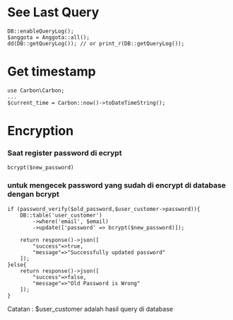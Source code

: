 # See Last Query
```
DB::enableQueryLog();
$anggota = Anggota::all();
dd(DB::getQueryLog()); // or print_r(DB::getQueryLog());   
```

# Get timestamp
```
use Carbon\Carbon;
...
$current_time = Carbon::now()->toDateTimeString();
```

# Encryption
### Saat register password di ecrypt
```
bcrypt($new_password)
```
### untuk mengecek password yang sudah di encrypt di database dengan bcrypt
```
if (password_verify($old_password,$user_customer->password)){
    DB::table('user_customer')
        ->where('email', $email)
        ->update(['password' => bcrypt($new_password)]);

    return response()->json([
        "success"=>true,
        "message"=>"Successfully updated password"
    ]);
}else{
    return response()->json([
        "success"=>false,
        "message"=>"Old Password is Wrong"
    ]); 
}
```
Catatan : $user_customer adalah hasil query di database
